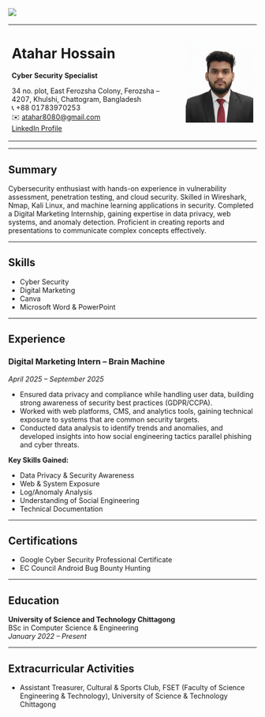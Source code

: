 <a href="https://github.com/Atahar08/Atahar08/releases/latest/download/resume.pdf" target="_blank">
  <img src="https://img.shields.io/badge/Download-PDF-red?style=for-the-badge&logo=adobeacrobatreader"/>
</a>



<!-- Header Table -->
<table width="100%">
  <tr>
    <td align="left" width="70%">
      
# Atahar Hossain  
**Cyber Security Specialist**  

34 no. plot, East Ferozsha Colony, Ferozsha – 4207, Khulshi, Chattogram, Bangladesh  
📞 +88 01783970253  
✉️ atahar8080@gmail.com  
[LinkedIn Profile](https://www.linkedin.com/in/ataharhossain/)

</td>
    <td align="right" width="30%">
      <img src="https://raw.githubusercontent.com/Atahar08/Atahar08/main/Gemini_Generated_Image_ticmceticmceticm.png" 
     alt="Atahar Hossain" width="180"/>
    </td>
  </tr>
</table>

---

## Summary  
Cybersecurity enthusiast with hands-on experience in vulnerability assessment, penetration testing, and cloud security. Skilled in Wireshark, Nmap, Kali Linux, and machine learning applications in security. Completed a Digital Marketing Internship, gaining expertise in data privacy, web systems, and anomaly detection. Proficient in creating reports and presentations to communicate complex concepts effectively.

---

## Skills  
- Cyber Security  
- Digital Marketing  
- Canva  
- Microsoft Word & PowerPoint  

---

## Experience  

### Digital Marketing Intern – Brain Machine  
*April 2025 – September 2025*  
- Ensured data privacy and compliance while handling user data, building strong awareness of security best practices (GDPR/CCPA).  
- Worked with web platforms, CMS, and analytics tools, gaining technical exposure to systems that are common security targets.  
- Conducted data analysis to identify trends and anomalies, and developed insights into how social engineering tactics parallel phishing and cyber threats.  

**Key Skills Gained:**  
- Data Privacy & Security Awareness  
- Web & System Exposure  
- Log/Anomaly Analysis  
- Understanding of Social Engineering  
- Technical Documentation  

---

## Certifications  
- Google Cyber Security Professional Certificate  
- EC Council Android Bug Bounty Hunting  

---

## Education  
**University of Science and Technology Chittagong**  
BSc in Computer Science & Engineering  
*January 2022 – Present*  

---

## Extracurricular Activities  
- Assistant Treasurer, Cultural & Sports Club, FSET (Faculty of Science Engineering & Technology), University of Science & Technology Chittagong  

</div>



